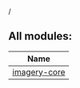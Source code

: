 /



## All modules:  
  
|  Name | 
|---|
| <a name=".ext/imagery-core///PointingToDeclaration/"></a>[imagery-core](imagery-core/index.md)| <a name=".ext/imagery-core///PointingToDeclaration/"></a>

